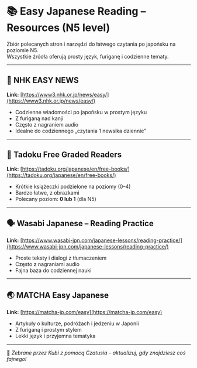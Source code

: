 # 📚 Easy Japanese Reading – Resources (N5 level)

Zbiór polecanych stron i narzędzi do łatwego czytania po japońsku na poziomie N5.  
Wszystkie źródła oferują prosty język, furiganę i codzienne tematy.

---

## 📰 NHK EASY NEWS
**Link:** [https://www3.nhk.or.jp/news/easy/](https://www3.nhk.or.jp/news/easy/)

- Codzienne wiadomości po japońsku w prostym języku
- Z furiganą nad kanji
- Często z nagraniem audio
- Idealne do codziennego „czytania 1 newsika dziennie”

---

## 📘 Tadoku Free Graded Readers
**Link:** [https://tadoku.org/japanese/en/free-books/](https://tadoku.org/japanese/en/free-books/)

- Krótkie książeczki podzielone na poziomy (0–4)
- Bardzo łatwe, z obrazkami
- Polecany poziom: **0 lub 1** (dla N5)

---

## 🗣️ Wasabi Japanese – Reading Practice
**Link:** [https://www.wasabi-jpn.com/japanese-lessons/reading-practice/](https://www.wasabi-jpn.com/japanese-lessons/reading-practice/)

- Proste teksty i dialogi z tłumaczeniem
- Często z nagraniami audio
- Fajna baza do codziennej nauki

---

## 🌏 MATCHA Easy Japanese
**Link:** [https://matcha-jp.com/easy](https://matcha-jp.com/easy)

- Artykuły o kulturze, podróżach i jedzeniu w Japonii
- Z furiganą i prostym stylem
- Lekki język i przyjemna tematyka

---

📝 _Zebrane przez Kubi z pomocą Czatusia – aktualizuj, gdy znajdziesz coś fajnego!_
